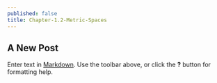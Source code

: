 ```yaml
---
published: false
title: Chapter-1.2-Metric-Spaces
---
```

## A New Post

Enter text in [Markdown](http://daringfireball.net/projects/markdown/). Use the toolbar above, or click the **?** button for formatting help.

